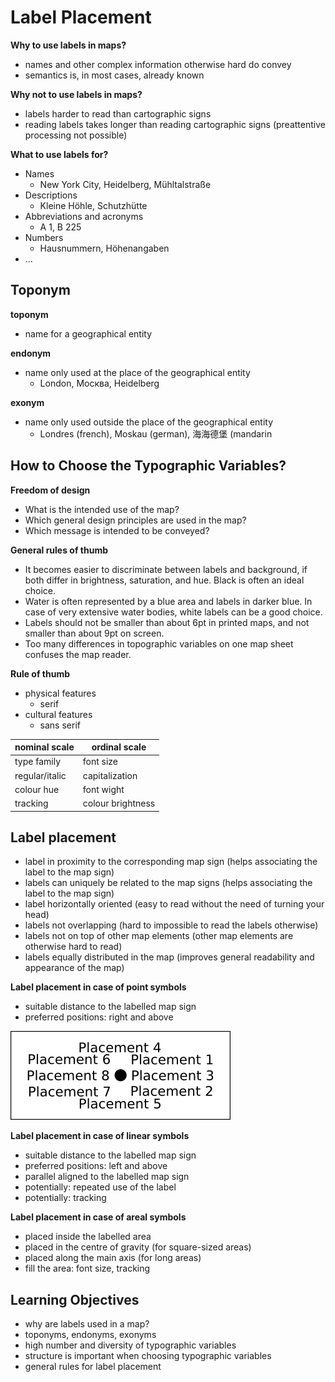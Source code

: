 # Label Placement

**Why to use labels in maps?**
- names and other complex information otherwise hard do convey
- semantics is, in most cases, already known

**Why not to use labels in maps?**
- labels harder to read than cartographic signs
- reading labels takes longer than reading cartographic signs (preattentive processing not possible)

**What to use labels for?**
- Names
  - New York City, Heidelberg, Mühltalstraße
- Descriptions
  - Kleine Höhle, Schutzhütte
- Abbreviations and acronyms
  - A 1, B 225
- Numbers
  - Hausnummern, Höhenangaben
- ...


## Toponym

**toponym**
- name for a geographical entity

**endonym**
- name only used at the place of the geographical entity
  - London, Москва, Heidelberg

**exonym**
- name only used outside the place of the geographical entity
  - Londres (french), Moskau (german), 海海德堡 (mandarin


## How to Choose the Typographic Variables?

**Freedom of design**
- What is the intended use of the map?
- Which general design principles are used in the map?
- Which message is intended to be conveyed?

**General rules of thumb**
- It becomes easier to discriminate between labels and background, if both differ in brightness, saturation, and hue. Black is often an ideal choice.
- Water is often represented by a blue area and labels in darker blue. In case of very extensive water bodies, white labels can be a good choice.
- Labels should not be smaller than about 6pt in printed maps, and not smaller than about 9pt on screen.
- Too many differences in topographic variables on one map sheet confuses the map reader.

**Rule of thumb**
- physical features
  - serif
- cultural features
  - sans serif

| nominal scale | ordinal scale |
| ------------- | ------------- |
| type family | font size |
| regular/italic | capitalization |
| colour hue | font wight |
| tracking | colour brightness |


## Label placement

- label in proximity to the corresponding map sign (helps associating the label to the map sign)
- labels can uniquely be related to the map signs (helps associating the label to the map sign)
- label horizontally oriented (easy to read without the need of turning your head)
- labels not overlapping (hard to impossible to read the labels otherwise)
- labels not on top of other map elements (other map elements are otherwise hard to read)
- labels equally distributed in the map (improves general readability and appearance of the map)

**Label placement in case of point symbols**
- suitable distance to the labelled map sign
- preferred positions: right and above

![label-placement](kartographie/label-placement.png)

**Label placement in case of linear symbols**
- suitable distance to the labelled map sign
- preferred positions: left and above
- parallel aligned to the labelled map sign
- potentially: repeated use of the label
- potentially: tracking

**Label placement in case of areal symbols**
- placed inside the labelled area
- placed in the centre of gravity (for square-sized areas)
- placed along the main axis (for long areas)
- fill the area: font size, tracking


## Learning Objectives

- why are labels used in a map?
- toponyms, endonyms, exonyms
- high number and diversity of typographic variables
- structure is important when choosing typographic variables
- general rules for label placement

